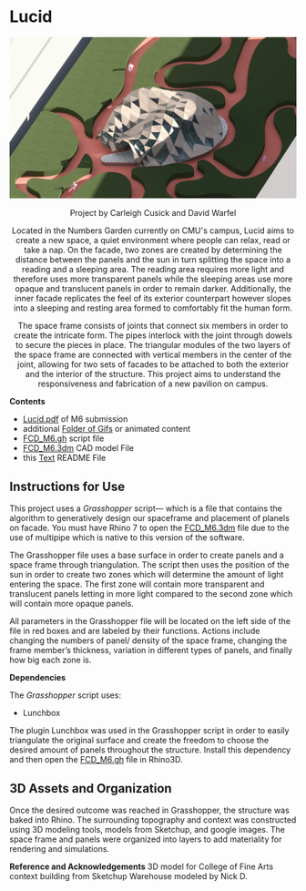 # Lucid
![image](/Carleigh_David/img.png)
<p align="center">
    <p align="center">Project by Carleigh Cusick and David Warfel </p>
<p align="center">
      <p align="center">Located in the Numbers Garden currently on CMU's campus, Lucid aims to create a new space, a quiet environment where people can relax, read or take a nap. On the facade, two zones are created by determining the distance between the panels and the sun in turn splitting the space into a reading and a sleeping area. The reading area requires more light and therefore uses more transparent panels while the sleeping areas use more opaque and translucent panels in order to remain darker. Additionally, the inner facade replicates the feel of its exterior counterpart however slopes into a sleeping and resting area formed to comfortably fit the human form.</p>

<p align="center">The space frame consists of joints that connect six members in order to create the intricate form. The pipes interlock with the joint through dowels to secure the pieces in place. The triangular modules of the two layers of the space frame are connected with vertical members in the center of the joint, allowing for two sets of facades to be attached to both the exterior and the interior of the structure. This project aims to understand the responsiveness and fabrication of a new pavilion on campus. </p>
</p>

**Contents**

- [Lucid.pdf](/Carleigh_David/M6Lucid.pdf) of M6 submission
- additional [Folder of Gifs](https://drive.google.com/drive/folders/15OfFYhpsMLj67I-ZToxW7TAEFUgf18a-) or animated content
- [FCD_M6.gh](/Carleigh_David/FCD_V6.gh) script file 
- [FCD_M6.3dm](https://drive.google.com/drive/folders/1IkzBHXBOR2uFnrBsR8Qs0_MQXAey9vmy) CAD model File
- this [Text](/Carleigh_David/README.md) README File

## Instructions for Use

This project uses a _Grasshopper_ script&mdash; which is a file that contains the algorithm to generatively design our spaceframe and placement of planels on facade. You must have Rhino 7 to open the [FCD_M6.3dm](https://drive.google.com/drive/folders/1IkzBHXBOR2uFnrBsR8Qs0_MQXAey9vmy) file due to the use of multipipe which is native to this version of the software.

The Grasshopper file uses a base surface in order to create panels and a space frame through triangulation. The script then uses the position of the sun in order to create two zones which will determine the amount of light entering the space. The first zone will contain more transparent and translucent panels letting in more light compared to the second zone which will contain more opaque panels.

All parameters in the Grasshopper file will be located on the left side of the file in red boxes and are labeled by their functions. Actions include changing the numbers of panel/ density of the space frame, changing the frame member’s thickness, variation in different types of panels, and finally how big each zone is.

**Dependencies**

The _Grasshopper_ script uses:
  - Lunchbox

The plugin Lunchbox was used in the Grasshopper script in order to easily triangulate the original surface and create the freedom to choose the desired amount of panels throughout the structure.
Install this dependency and then open the [FCD_M6.gh](/Carleigh_David/FCD_V6.gh) file in Rhino3D.

## 3D Assets and Organization

Once the desired outcome was reached in Grasshopper, the structure was baked into Rhino. The surrounding topography and context was constructed using 3D modeling tools, models from Sketchup, and google images. The space frame and panels were organized into layers to add materiality for rendering and simulations. 

**Reference and Acknowledgements**
3D model for College of Fine Arts context building from Sketchup Warehouse modeled by Nick D.
